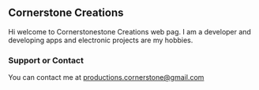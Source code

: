 ## Cornerstone Creations

Hi welcome to Cornerstonestone Creations web pag. I am a developer and developing apps and electronic projects are my hobbies.



### Support or Contact

You can contact me at productions.cornerstone@gmail.com
